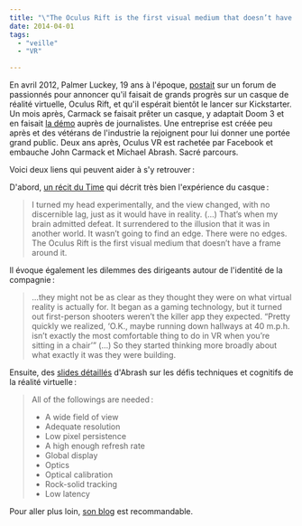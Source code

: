 ```yaml
---
title: "\"The Oculus Rift is the first visual medium that doesn’t have a frame around it\""
date: 2014-04-01
tags:
  - "veille"
  - "VR"

---
```


En avril 2012, Palmer Luckey, 19 ans à l'époque, [postait](http://www.mtbs3d.com/phpBB/viewtopic.php?f=120&t=14777) sur un forum de passionnés pour annoncer qu'il faisait de grands progrès sur un casque de réalité virtuelle, Oculus Rift, et qu'il espérait bientôt le lancer sur Kickstarter. Un mois après, Carmack se faisait prêter un casque, y adaptait Doom 3 et en faisait [la démo](http://www.theverge.com/2012/5/30/3052191/doom-3-bfg-edition-announced-for-the-fall-we-try-it-with-john) auprès de journalistes. Une entreprise est créée peu après et des vétérans de l'industrie la rejoignent pour lui donner une portée grand public. Deux ans après, Oculus VR est rachetée par Facebook et embauche John Carmack et Michael Abrash. Sacré parcours.

Voici deux liens qui peuvent aider à s'y retrouver :

D'abord, [un récit du Time](http://time.com/39577/facebook-oculus-vr-inside-story/) qui décrit très bien l'expérience du casque :

> I turned my head experimentally, and the view changed, with no discernible lag, just as it would have in reality. (…) That’s when my brain admitted defeat. It surrendered to the illusion that it was in another world. It wasn’t going to find an edge. There were no edges. The Oculus Rift is the first visual medium that doesn’t have a frame around it.

Il évoque également les dilemmes des dirigeants autour de l'identité de la compagnie :

> …they might not be as clear as they thought they were on what virtual reality is actually for. It began as a gaming technology, but it turned out first-person shooters weren’t the killer app they expected. “Pretty quickly we realized, ‘O.K., maybe running down hallways at 40 m.p.h. isn’t exactly the most comfortable thing to do in VR when you’re sitting in a chair’” (…) So they started thinking more broadly about what exactly it was they were building.

Ensuite, des [slides détaillés](http://media.steampowered.com/apps/abrashblog/Abrash%20Dev%20Days%202014.pdf) d'Abrash sur les défis techniques et cognitifs de la réalité virtuelle :

> All of the followings are needed :
>
> - A wide field of view
> - Adequate resolution
> - Low pixel persistence
> - A high enough refresh rate
> - Global display
> - Optics
> - Optical calibration
> - Rock-solid tracking
> - Low latency

Pour aller plus loin, [son blog](http://blogs.valvesoftware.com/abrash/) est recommandable.
